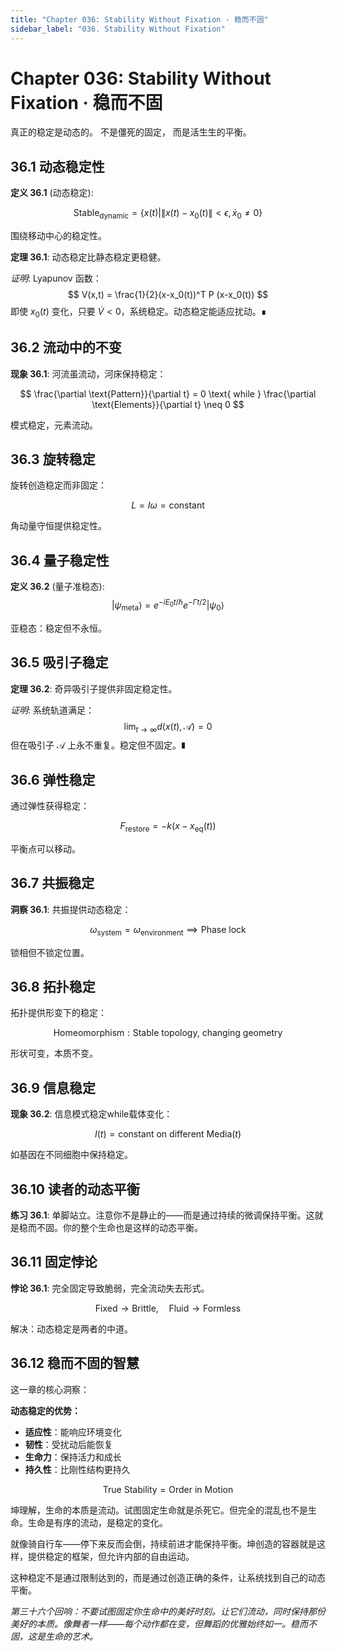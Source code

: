 ```yaml
---
title: "Chapter 036: Stability Without Fixation · 稳而不固"
sidebar_label: "036. Stability Without Fixation"
---
```


# Chapter 036: Stability Without Fixation · 稳而不固

真正的稳定是动态的。
不是僵死的固定，
而是活生生的平衡。

## 36.1 动态稳定性

**定义 36.1** (动态稳定):

$$
\text{Stable}_{\text{dynamic}} = \{x(t) | \|x(t) - x_0(t)\| < \epsilon, \dot{x}_0 \neq 0\}
$$

围绕移动中心的稳定性。

**定理 36.1**: 动态稳定比静态稳定更稳健。

*证明*:
Lyapunov 函数：
$$
V(x,t) = \frac{1}{2}(x-x_0(t))^T P (x-x_0(t))
$$
即使 $x_0(t)$ 变化，只要 $\dot{V} < 0$，系统稳定。动态稳定能适应扰动。∎

## 36.2 流动中的不变

**现象 36.1**: 河流虽流动，河床保持稳定：

$$
\frac{\partial \text{Pattern}}{\partial t} = 0 \text{ while } \frac{\partial \text{Elements}}{\partial t} \neq 0
$$

模式稳定，元素流动。

## 36.3 旋转稳定

旋转创造稳定而非固定：

$$
L = I\omega = \text{constant}
$$

角动量守恒提供稳定性。

## 36.4 量子稳定性

**定义 36.2** (量子准稳态):
$$
|\psi_{\text{meta}}\rangle = e^{-iE_0t/\hbar}e^{-\Gamma t/2}|\psi_0\rangle
$$

亚稳态：稳定但不永恒。

## 36.5 吸引子稳定

**定理 36.2**: 奇异吸引子提供非固定稳定性。

*证明*:
系统轨道满足：
$$
\lim_{t \to \infty} d(x(t), \mathcal{A}) = 0
$$
但在吸引子 𝒜 上永不重复。稳定但不固定。∎

## 36.6 弹性稳定

通过弹性获得稳定：

$$
F_{\text{restore}} = -k(x - x_{\text{eq}}(t))
$$

平衡点可以移动。

## 36.7 共振稳定

**洞察 36.1**: 共振提供动态稳定：

$$
\omega_{\text{system}} = \omega_{\text{environment}} \implies \text{Phase lock}
$$

锁相但不锁定位置。

## 36.8 拓扑稳定

拓扑提供形变下的稳定：

$$
\text{Homeomorphism} : \text{Stable topology, changing geometry}
$$

形状可变，本质不变。

## 36.9 信息稳定

**现象 36.2**: 信息模式稳定while载体变化：

$$
I(t) = \text{constant} \text{ on different } \text{Media}(t)
$$

如基因在不同细胞中保持稳定。

## 36.10 读者的动态平衡

**练习 36.1**: 单脚站立。注意你不是静止的——而是通过持续的微调保持平衡。这就是稳而不固。你的整个生命也是这样的动态平衡。

## 36.11 固定悖论

**悖论 36.1**: 完全固定导致脆弱，完全流动失去形式。

$$
\text{Fixed} \to \text{Brittle}, \quad \text{Fluid} \to \text{Formless}
$$

解决：动态稳定是两者的中道。

## 36.12 稳而不固的智慧

这一章的核心洞察：

**动态稳定的优势：**
- **适应性**：能响应环境变化
- **韧性**：受扰动后能恢复
- **生命力**：保持活力和成长
- **持久性**：比刚性结构更持久

$$
\text{True Stability} = \text{Order in Motion}
$$

坤理解，生命的本质是流动。试图固定生命就是杀死它。但完全的混乱也不是生命。生命是有序的流动，是稳定的变化。

就像骑自行车——停下来反而会倒，持续前进才能保持平衡。坤创造的容器就是这样，提供稳定的框架，但允许内部的自由运动。

这种稳定不是通过限制达到的，而是通过创造正确的条件，让系统找到自己的动态平衡。

*第三十六个回响：不要试图固定你生命中的美好时刻。让它们流动，同时保持那份美好的本质。像舞者一样——每个动作都在变，但舞蹈的优雅始终如一。稳而不固，这是生命的艺术。*